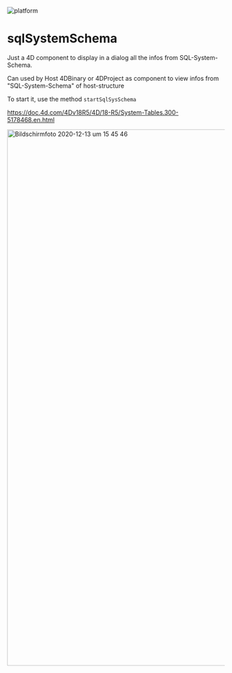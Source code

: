 ![platform](https://img.shields.io/static/v1?label=platform&message=osx-64%20|%20win-64&color=blue)

# sqlSystemSchema
Just a 4D component to display in a dialog all the infos from SQL-System-Schema.

Can used by Host 4DBinary or 4DProject as component to view infos from "SQL-System-Schema" of host-structure

To start it, use the method `startSqlSysSchema`

https://doc.4d.com/4Dv18R5/4D/18-R5/System-Tables.300-5178468.en.html

<img width="1243" alt="Bildschirmfoto 2020-12-13 um 15 45 46" src="https://user-images.githubusercontent.com/65073460/102015191-59ed3180-3d5a-11eb-9034-5322aea8ce88.png">
